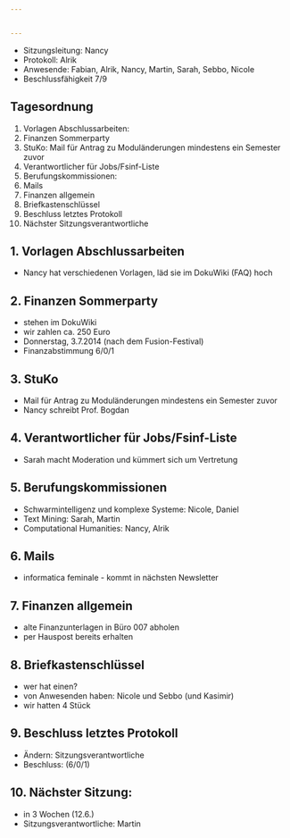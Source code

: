 ```yaml
---


---
```


* Sitzungsleitung: Nancy
* Protokoll: Alrik
* Anwesende: Fabian, Alrik, Nancy, Martin, Sarah, Sebbo, Nicole
* Beschlussfähigkeit 7/9

## Tagesordnung
1. Vorlagen Abschlussarbeiten:
2. Finanzen Sommerparty
3. StuKo: Mail für Antrag zu Moduländerungen mindestens ein Semester zuvor
4. Verantwortlicher für Jobs/Fsinf-Liste
5. Berufungskommissionen:
6. Mails
7. Finanzen allgemein
8. Briefkastenschlüssel
9. Beschluss letztes Protokoll
10. Nächster Sitzungsverantwortliche

## 1. Vorlagen Abschlussarbeiten
* Nancy hat verschiedenen Vorlagen, läd sie im DokuWiki (FAQ) hoch

## 2. Finanzen Sommerparty
* stehen im DokuWiki
* wir zahlen ca. 250 Euro
* Donnerstag, 3.7.2014 (nach dem Fusion-Festival)
* Finanzabstimmung 6/0/1

## 3. StuKo
* Mail für Antrag zu Moduländerungen mindestens ein Semester zuvor
* Nancy schreibt Prof. Bogdan

## 4. Verantwortlicher für Jobs/Fsinf-Liste
* Sarah macht Moderation und kümmert sich um Vertretung

## 5. Berufungskommissionen
* Schwarmintelligenz und komplexe Systeme: Nicole, Daniel
* Text Mining: Sarah, Martin
* Computational Humanities: Nancy, Alrik
   
## 6. Mails
* informatica feminale - kommt in nächsten Newsletter

## 7. Finanzen allgemein
* alte Finanzunterlagen in Büro 007 abholen
* per Hauspost bereits erhalten

## 8. Briefkastenschlüssel
- wer hat einen?
- von Anwesenden haben: Nicole und Sebbo (und Kasimir)
- wir hatten 4 Stück

## 9. Beschluss letztes Protokoll
- Ändern: Sitzungsverantwortliche
- Beschluss: (6/0/1)
   
## 10. Nächster Sitzung:
- in 3 Wochen (12.6.)
- Sitzungsverantwortliche: Martin
